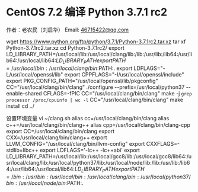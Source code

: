 # CentOS 7.2 编译 Python 3.7.1 rc2
作者：老农民（刘启华）
Email: 46715422@qq.com
    
wget https://www.python.org/ftp/python/3.7.1/Python-3.7.1rc2.tar.xz
tar xf Python-3.7.1rc2.tar.xz
cd Python-3.7.1rc2/
export LD_LIBRARY_PATH=/usr/local/lib:/usr/local/clang/lib:/lib:/usr/lib:/lib64:/usr/lib64:/usr/local/lib64:$LD_LIBRARY_PATH
export PATH=/usr/local/bin:/usr/local/clang/bin:$PATH:.
export LDFLAGS="-L/usr/local/openssl/lib"
export CPPFLAGS="-I/usr/local/openssl/include"
export PKG_CONFIG_PATH="/usr/local/openssl/lib/pkgconfig"
CC="/usr/local/clang/bin/clang" ./configure --prefix=/usr/local/python37 --enable-shared CFLAGS=-fPIC
CC="/usr/local/clang/bin/clang" make -j `grep processor /proc/cpuinfo | wc -l`
CC="/usr/local/clang/bin/clang" make install
cd ../

设置环境变量
vi ~/clang.sh
alias cc=/usr/local/clang/bin/clang
alias c++=/usr/local/clang/bin/clang++
alias cpp=/usr/local/clang/bin/clang-cpp
export CC=/usr/local/clang/bin/clang
export CXX=/usr/local/clang/bin/clang++
export LLVM_CONFIG="/usr/local/clang/bin/llvm-config"
export CXXFLAGS=-stdlib=libc++
export LDFLAGS='-lc++ -lc++abi'
export LD_LIBRARY_PATH=/usr/local/lib:/usr/local/gcc8/lib:/usr/local/gcc8/lib64:/usr/local/clang/lib:/usr/local/python37/lib:/usr/local/node/lib:/lib:/usr/lib:/lib64:/usr/lib64:/usr/local/lib64:$LD_LIBRARY_PATH
export PATH=/bin:/usr/bin:/usr/local/bin:/usr/local/clang/bin:/usr/local/python37/bin:/usr/local/node/bin:$PATH:.
    